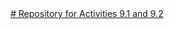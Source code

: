 
<a href="https://github.com/Kishan014/PCDE-Activity-9.1">  
# Repository for Activities 9.1 and 9.2

<a href="https://github.com/Kishan014/PCDE-Activity-9.1">  
